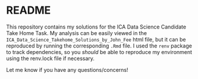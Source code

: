 # README

This repository contains my solutions for the ICA Data Science Candidate Take Home Task.  My analysis can be easily  viewed in the `ICA_Data_Science_Takehome_Solutions_by_John_Fee` html file, but it can be reproduced by running the corresponding `.Rmd` file.  I used the `renv` package to track dependencies, so you *should* be able to reproduce my environment using the renv.lock file if necessary.   

Let me know if you have any questions/concerns!




